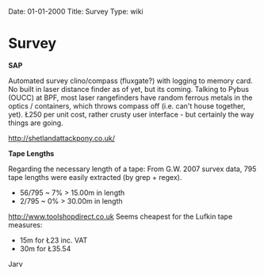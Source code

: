 Date: 01-01-2000
Title: Survey
Type: wiki


Survey 
======





**SAP**

Automated survey clino/compass (fluxgate?) with logging to memory card.
No built in laser distance finder as of yet, but its coming. Talking to
Pybus (OUCC) at BPF, most laser rangefinders have random ferrous metals
in the optics / containers, which throws compass off (i.e. can't house
together, yet). Ł250 per unit cost, rather crusty user interface - but
certainly the way things are going.

<http://shetlandattackpony.co.uk/>

**Tape Lengths**

Regarding the necessary length of a tape: From G.W. 2007 survex data,
795 tape lengths were easily extracted (by grep + regex).

-   56/795 \~ 7% &gt; 15.00m in length
-   2/795 \~ 0% &gt; 30.00m in length

<http://www.toolshopdirect.co.uk> Seems cheapest for the Lufkin tape
measures:

-   15m for Ł23 inc. VAT
-   30m for Ł35.54

Jarv







